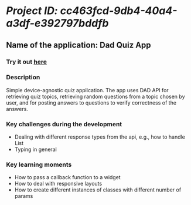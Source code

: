 # _Project ID: cc463fcd-9db4-40a4-a3df-e392797bddfb_

## Name of the application: **Dad Quiz App**

### Try it out [here](https://kymis.github.io/flutter-quiz-app)

### Description

Simple device-agnostic quiz application. The app uses DAD API for retrieving quiz topics, retrieving random questions from a topic chosen by user, and for posting answers to questions to verify correctness of the answers.

### Key challenges during the development

- Dealing with different response types from the api, e.g., how to handle List<dynamic>
- Typing in general

### Key learning moments

- How to pass a callback function to a widget
- How to deal with responsive layouts
- How to create different instances of classes with different number of params
